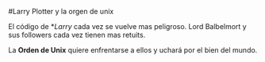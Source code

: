 #Larry Plotter y la orgen de unix

El código de **Larry* cada vez se vuelve mas peligroso.
Lord Balbelmort y sus followers cada vez tienen mas retuits.

La **Orden de Unix** quiere enfrentarse a ellos y uchará por el bien del mundo.
